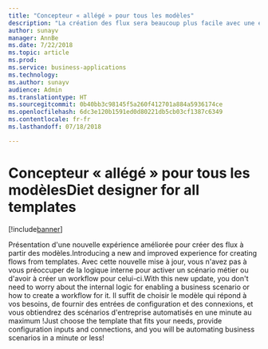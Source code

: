 ```yaml
---
title: "Concepteur « allégé » pour tous les modèles"
description: "La création des flux sera beaucoup plus facile avec une expérience de première configuration pour les modèles : les utilisateurs auront simplement à fournir les paramètres requis."
author: sunayv
manager: AnnBe
ms.date: 7/22/2018
ms.topic: article
ms.prod: 
ms.service: business-applications
ms.technology: 
ms.author: sunayv
audience: Admin
ms.translationtype: HT
ms.sourcegitcommit: 0b40bb3c98145f5a260f412701a884a5936174ce
ms.openlocfilehash: 6dc3e120b1591ed0d80221db5cb03cf1387c6349
ms.contentlocale: fr-fr
ms.lasthandoff: 07/18/2018

---
```

# <a name="diet-designer-for-all-templates"></a><span data-ttu-id="78ee4-103">Concepteur « allégé » pour tous les modèles</span><span class="sxs-lookup"><span data-stu-id="78ee4-103">Diet designer for all templates</span></span>


[!include[banner](../../includes/banner.md)]

<span data-ttu-id="78ee4-104">Présentation d'une nouvelle expérience améliorée pour créer des flux à partir des modèles.</span><span class="sxs-lookup"><span data-stu-id="78ee4-104">Introducing a new and improved experience for creating flows from templates.</span></span> <span data-ttu-id="78ee4-105">Avec cette nouvelle mise à jour, vous n'avez pas à vous préoccuper de la logique interne pour activer un scénario métier ou d'avoir à créer un workflow pour celui-ci.</span><span class="sxs-lookup"><span data-stu-id="78ee4-105">With this new update, you don't need to worry about the internal logic for enabling a business scenario or how to create a workflow for it.</span></span> <span data-ttu-id="78ee4-106">Il suffit de choisir le modèle qui répond à vos besoins, de fournir des entrées de configuration et des connexions, et vous obtiendrez des scénarios d'entreprise automatisés en une minute au maximum !</span><span class="sxs-lookup"><span data-stu-id="78ee4-106">Just choose the template that fits your needs, provide configuration inputs and connections, and you will be automating business scenarios in a minute or less!</span></span>

